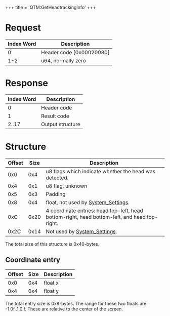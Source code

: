 +++
title = 'QTM:GetHeadtrackingInfo'
+++

# Request

| Index Word | Description                |
|------------|----------------------------|
| 0          | Header code \[0x00020080\] |
| 1-2        | u64, normally zero         |

# Response

| Index Word | Description      |
|------------|------------------|
| 0          | Header code      |
| 1          | Result code      |
| 2..17      | Output structure |

# Structure

| Offset | Size | Description                                                                                   |
|--------|------|-----------------------------------------------------------------------------------------------|
| 0x0    | 0x4  | u8 flags which indicate whether the head was detected.                                        |
| 0x4    | 0x1  | u8 flag, unknown                                                                              |
| 0x5    | 0x3  | Padding                                                                                       |
| 0x8    | 0x4  | float, not used by [System_Settings](System_Settings "wikilink").                             |
| 0xC    | 0x20 | 4 coordinate entries: head top-left, head bottom-right, head bottom-left, and head top-right. |
| 0x2C   | 0x14 | Not used by [System_Settings](System_Settings "wikilink").                                    |

The total size of this structure is 0x40-bytes.

## Coordinate entry

| Offset | Size | Description |
|--------|------|-------------|
| 0x0    | 0x4  | float x     |
| 0x4    | 0x4  | float y     |

The total entry size is 0x8-bytes. The range for these two floats are
-1.0f..1.0.f. These are relative to the center of the screen.
